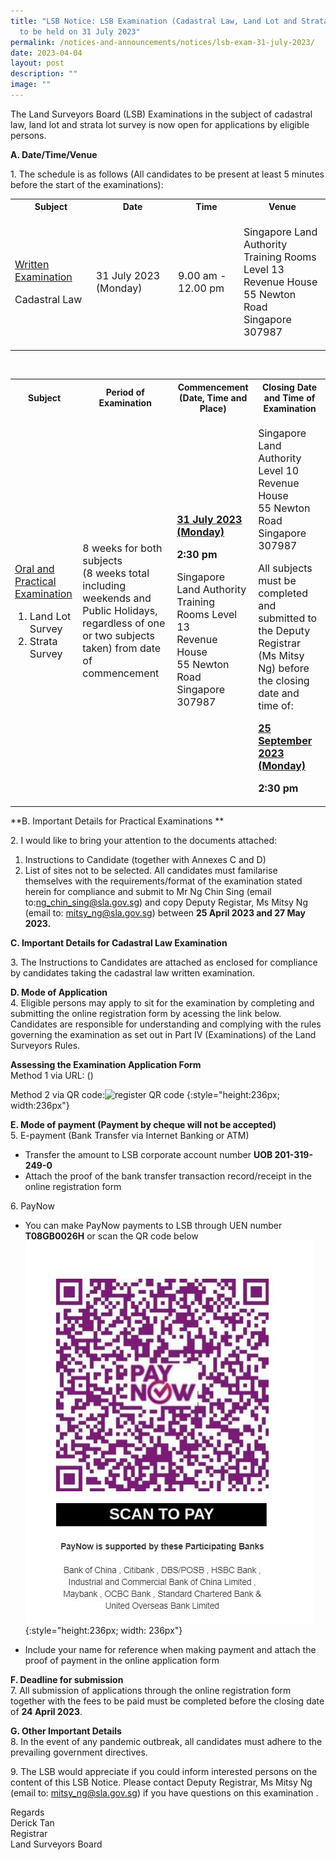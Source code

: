 ```yaml
---
title: "LSB Notice: LSB Examination (Cadastral Law, Land Lot and Strata Survey)
  to be held on 31 July 2023"
permalink: /notices-and-announcements/notices/lsb-exam-31-july-2023/
date: 2023-04-04
layout: post
description: ""
image: ""
---
```

The Land Surveyors Board (LSB) Examinations in the subject of cadastral law, land lot and strata lot survey is now open for applications by eligible persons. <br>

**A. Date/Time/Venue**

1\. The schedule is as follows (All candidates to be present at least 5 minutes before the start of the examinations):<br>

<table>
	<tbody><tr>
		<th>Subject</th>
		<th>Date</th>
		<th>Time</th>
		<th>Venue</th>
	</tr>
	<tr>
		<td>
			<p style="font-size:1rem;">
				<u>Written Examination</u>
		</p>
			<p style="font-size: 1rem;">Cadastral Law</p>
		</td>
		<td>
			<p style="font-size: 1rem;">
				31 July 2023 (Monday)</p>
		</td>
		<td>
			<p style="font-size: 1rem;">
				9.00 am - 12.00 pm </p>
		</td>
		<td>
			<p style="font-size: 1rem;">
				Singapore Land Authority<br>
				Training Rooms Level 13<br>
				Revenue House <br>
				55 Newton Road <br>
				Singapore 307987 <br>
			</p>
		</td>
	</tr>
	</tbody></table> <br>
	
<table>
  <tbody><tr>
    <th>Subject</th>
    <th>Period of Examination</th>
    <th>Commencement (Date, Time and Place)</th>
    <th>Closing Date and Time of Examination</th>
  </tr>
  <tr>
    <td>
      <p style="font-size: 1rem;">
        <u>Oral and Practical Examination</u>
      </p>
      <ol>
        <li style="font-size: 1rem;">Land Lot Survey</li>
        <li style="font-size: 1rem;">Strata Survey</li>
      </ol>
    </td>
    <td>
      <p style="font-size: 1rem;">8 weeks for both subjects<br>(8 weeks total including weekends and Public Holidays, regardless of one or two subjects taken) from date of commencement</p>
    </td>
    <td>
      <p style="font-size: 1rem;">
        <b><u>31 July 2023 (Monday)</u></b>
      </p>
      <p style="font-size: 1rem;">
        <b>2:30 pm</b>
      </p>
      <p style="font-size: 1rem;">
        Singapore Land Authority<br>
        Training Rooms Level 13<br>
        Revenue House<br>
        55 Newton Road<br>
        Singapore 307987
      </p>
      <p style="font-size: 1rem;"></p>
    </td>
    <td>
      <p style="font-size: 1rem;">
				Singapore Land Authority<br>
				Level 10<br>
				Revenue House<br>
				55 Newton Road <br>
				Singapore 307987
			</p>
			<p style="font-size: 1rem;">All subjects must be completed and submitted to the Deputy Registrar (Ms Mitsy Ng) before the closing date and time of:</p>
      <p style="font-size: 1rem;">
        <b><u>25 September 2023 (Monday)</u></b>
      </p>
      <p style="font-size: 1rem;">
        <b>2:30 pm</b>
      </p>
    </td>
  </tr>
</tbody></table>

**B. Important Details for Practical Examinations **

2\. I would like to bring your attention to the documents attached: <br>
1) Instructions to Candidate (together with Annexes C and D)<br>
2) List of sites not to be selected. All candidates must familarise themselves with the requirements/format of the examination stated herein for compliance and submit to Mr Ng Chin Sing (email to:ng_chin_sing@sla.gov.sg) and copy Deputy Registar, Ms Mitsy Ng (email to: mitsy_ng@sla.gov.sg) between **25 April 2023 and 27 May 2023.**<br>


**C. Important Details for Cadastral Law Examination**

3\. The Instructions to Candidates are attached as enclosed for compliance by candidates taking the cadastral law written examination. <br>

**D. Mode of Application** <br>
4\. Eligible persons may apply to sit for the examination by completing and submitting the online registration form by acessing the link below. Candidates are responsible for
understanding and complying with the rules governing the examination as set out in Part IV (Examinations) of the Land Surveyors Rules.

**Assessing the Examination Application Form**<br>
Method 1 via URL:
()<br>

Method 2 via QR code:![register QR code]()
{:style="height:236px; width:236px"}

**E. Mode of payment (Payment by cheque will not be accepted)** <br>
5\. E-payment (Bank Transfer via Internet Banking or ATM) <br>
- Transfer the amount to LSB corporate account number **UOB 201-319-249-0**<br>
- Attach the proof of the bank transfer transaction record/receipt in the online registration form

6\. PayNow <br>
- You can make PayNow payments to LSB through UEN number **T08GB0026H** or scan the QR code below<br>
![register QR code](/images/LSB_paynow_qr_code.jpg){:style="height:236px; width: 236px"}

- Include your name for reference when making payment and attach the proof of payment in the online application form

**F. Deadline for submission**<br>
7\. All submission of applications through the online registration form together with the fees to be paid must be completed before the closing date of **24 April 2023**.<br>

**G. Other Important Details**<br>
8\. In the event of any pandemic outbreak, all candidates must adhere to the prevailing government directives. <br>

9\. The LSB would appreciate if you could inform interested persons on the content of this LSB Notice. Please contact Deputy Registrar, Ms Mitsy Ng (email to: mitsy_ng@sla.gov.sg) if you have questions on this examination . <br>

Regards<br>
Derick Tan <br>
Registrar <br>
Land Surveyors Board